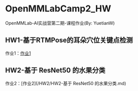 # OpenMMLabCamp2_HW
OpenMMLab-AI实战营第二期-课程作业(By: YuetianW)

## HW1-基于RTMPose的耳朵穴位关键点检测

作业1：[作业1](/HW1/HW1-基于RTMPose的耳朵穴位关键点检测.md)

## HW2-基于 ResNet50 的水果分类

作业2：[作业2](/HW2/HW2-基于 ResNet50 的水果分类.md)
